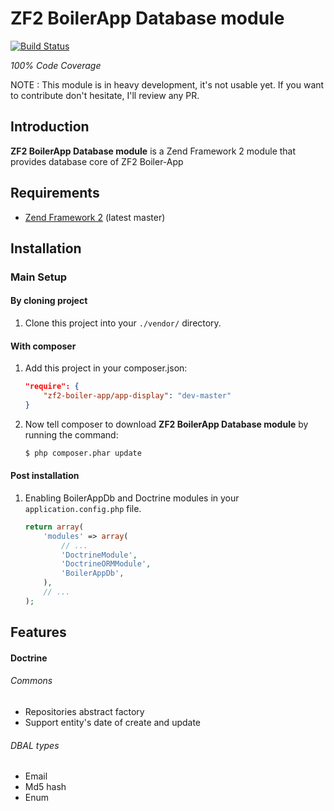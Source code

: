 ZF2 BoilerApp Database module
=====================

[![Build Status](https://travis-ci.org/zf2-boiler-app/app-db.png?branch=master)](https://travis-ci.org/zf2-boiler-app/app-db)

_100% Code Coverage_

NOTE : This module is in heavy development, it's not usable yet.
If you want to contribute don't hesitate, I'll review any PR.

Introduction
------------

__ZF2 BoilerApp Database module__ is a Zend Framework 2 module that provides database core of ZF2 Boiler-App

Requirements
------------

* [Zend Framework 2](https://github.com/zendframework/zf2) (latest master)

Installation
------------

### Main Setup

#### By cloning project

1. Clone this project into your `./vendor/` directory.

#### With composer

1. Add this project in your composer.json:

    ```json
    "require": {
        "zf2-boiler-app/app-display": "dev-master"
    }
    ```

2. Now tell composer to download __ZF2 BoilerApp Database module__ by running the command:

    ```bash
    $ php composer.phar update
    ```

#### Post installation

1. Enabling BoilerAppDb and Doctrine modules in your `application.config.php` file.

    ```php
    return array(
        'modules' => array(
            // ...
            'DoctrineModule',
            'DoctrineORMModule',
            'BoilerAppDb',
        ),
        // ...
    );
    ```

## Features

#### Doctrine

###### Commons
- Repositories abstract factory
- Support entity's date of create and update

###### DBAL types
- Email
- Md5 hash
- Enum


